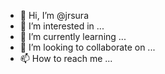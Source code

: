 - 👋 Hi, I’m @jrsura
- 👀 I’m interested in ...
- 🌱 I’m currently learning ...
- 💞️ I’m looking to collaborate on ...
- 📫 How to reach me ...

<!---
jrsura/jrsura is a ✨ special ✨ repository because its `README.md` (this file) appears on your GitHub profile.
You can click the Preview link to take a look at your changes.
--->
